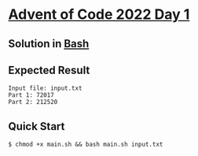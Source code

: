 # [Advent of Code 2022 Day 1](https://adventofcode.com/2022/day/1) 
## Solution in [Bash](https://www.gnu.org/software/bash/)

## Expected Result

```console
Input file: input.txt
Part 1: 72017
Part 2: 212520
```

## Quick Start

```console
$ chmod +x main.sh && bash main.sh input.txt
```
